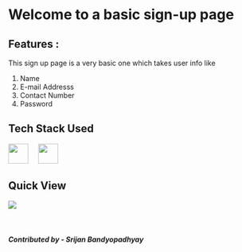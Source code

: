 # Welcome to a basic sign-up page

## Features :
This sign up page is a very basic one which takes user info like
1. Name
2. E-mail Addresss
3. Contact Number
4. Password

## Tech Stack Used
<span>
  <img src="https://cdn-icons-png.flaticon.com/512/1051/1051277.png" width=40px height=40px> &nbsp; &nbsp;
  <img src="https://cdn-icons-png.flaticon.com/512/732/732190.png" width=40px height=40px>
</span>

## Quick View
<img src="https://github.com/srijanishere/WebDev-ProjectKart/blob/master/Sign-up%20page/Assets/Screenshot%202022-04-03%20at%2010.46.09%20AM.png">
<br><br><br>

##### *Contributed by* - Srijan Bandyopadhyay
